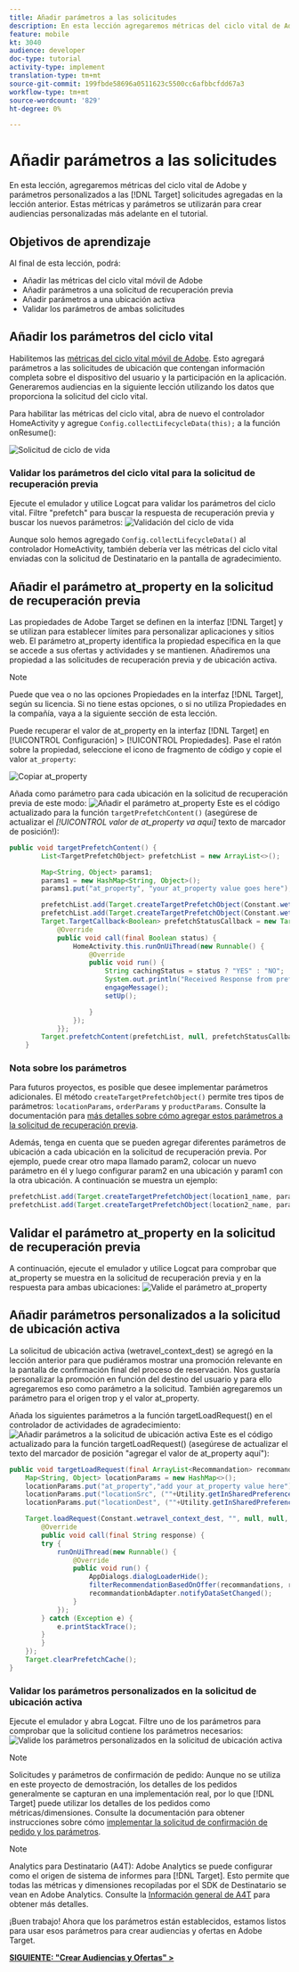 ```yaml
---
title: Añadir parámetros a las solicitudes
description: En esta lección agregaremos métricas del ciclo vital de Adobe y parámetros personalizados a las solicitudes de Destinatario agregadas en la lección anterior. Estas métricas y parámetros se utilizarán para crear audiencias personalizadas más adelante en el tutorial.
feature: mobile
kt: 3040
audience: developer
doc-type: tutorial
activity-type: implement
translation-type: tm+mt
source-git-commit: 199fbde58696a0511623c5500cc6afbbcfdd67a3
workflow-type: tm+mt
source-wordcount: '829'
ht-degree: 0%

---
```



# Añadir parámetros a las solicitudes

En esta lección, agregaremos métricas del ciclo vital de Adobe y parámetros personalizados a las [!DNL Target] solicitudes agregadas en la lección anterior. Estas métricas y parámetros se utilizarán para crear audiencias personalizadas más adelante en el tutorial.

## Objetivos de aprendizaje

Al final de esta lección, podrá:

* Añadir las métricas del ciclo vital móvil de Adobe
* Añadir parámetros a una solicitud de recuperación previa
* Añadir parámetros a una ubicación activa
* Validar los parámetros de ambas solicitudes

## Añadir los parámetros del ciclo vital

Habilitemos las [métricas del ciclo vital móvil de Adobe](https://docs.adobe.com/content/help/en/mobile-services/android/metrics.html). Esto agregará parámetros a las solicitudes de ubicación que contengan información completa sobre el dispositivo del usuario y la participación en la aplicación. Generaremos audiencias en la siguiente lección utilizando los datos que proporciona la solicitud del ciclo vital.

Para habilitar las métricas del ciclo vital, abra de nuevo el controlador HomeActivity y agregue `Config.collectLifecycleData(this);` a la función onResume():

![Solicitud de ciclo de vida](assets/lifecycle_code.jpg)

### Validar los parámetros del ciclo vital para la solicitud de recuperación previa

Ejecute el emulador y utilice Logcat para validar los parámetros del ciclo vital. Filtre &quot;prefetch&quot; para buscar la respuesta de recuperación previa y buscar los nuevos parámetros:
![Validación del ciclo de vida](assets/lifecycle_validation.jpg)

Aunque solo hemos agregado `Config.collectLifecycleData()` al controlador HomeActivity, también debería ver las métricas del ciclo vital enviadas con la solicitud de Destinatario en la pantalla de agradecimiento.

## Añadir el parámetro at_property en la solicitud de recuperación previa

Las propiedades de Adobe Target se definen en la interfaz [!DNL Target] y se utilizan para establecer límites para personalizar aplicaciones y sitios web. El parámetro at_property identifica la propiedad específica en la que se accede a sus ofertas y actividades y se mantienen. Añadiremos una propiedad a las solicitudes de recuperación previa y de ubicación activa.

>[!NOTE]
>
>Puede que vea o no las opciones Propiedades en la interfaz [!DNL Target], según su licencia. Si no tiene estas opciones, o si no utiliza Propiedades en la compañía, vaya a la siguiente sección de esta lección.

Puede recuperar el valor de at_property en la interfaz [!DNL Target] en [!UICONTROL Configuración] > [!UICONTROL Propiedades].  Pase el ratón sobre la propiedad, seleccione el icono de fragmento de código y copie el valor `at_property`:

![Copiar at_property](assets/at_property_interface.jpg)

Añada como parámetro para cada ubicación en la solicitud de recuperación previa de este modo:
![Añadir el parámetro at_property](assets/params_at_property.jpg)
Este es el código actualizado para la función `targetPrefetchContent()` (asegúrese de actualizar el _[!UICONTROL valor de at_property va aquí]_ texto de marcador de posición!):

```java
public void targetPrefetchContent() {
        List<TargetPrefetchObject> prefetchList = new ArrayList<>();

        Map<String, Object> params1;
        params1 = new HashMap<String, Object>();
        params1.put("at_property", "your at_property value goes here");

        prefetchList.add(Target.createTargetPrefetchObject(Constant.wetravel_engage_home, params1));
        prefetchList.add(Target.createTargetPrefetchObject(Constant.wetravel_engage_search, params1));
        Target.TargetCallback<Boolean> prefetchStatusCallback = new Target.TargetCallback<Boolean>() {
            @Override
            public void call(final Boolean status) {
                HomeActivity.this.runOnUiThread(new Runnable() {
                    @Override
                    public void run() {
                        String cachingStatus = status ? "YES" : "NO";
                        System.out.println("Received Response from prefetch : " + cachingStatus);
                        engageMessage();
                        setUp();

                    }
                });
            }};
        Target.prefetchContent(prefetchList, null, prefetchStatusCallback);
    }
```

### Nota sobre los parámetros

Para futuros proyectos, es posible que desee implementar parámetros adicionales. El método `createTargetPrefetchObject()` permite tres tipos de parámetros: `locationParams`, `orderParams` y `productParams`. Consulte la documentación para [más detalles sobre cómo agregar estos parámetros a la solicitud de recuperación previa](https://docs.adobe.com/content/help/en/mobile-services/android/target-android/c-mob-target-prefetch-android.html).

Además, tenga en cuenta que se pueden agregar diferentes parámetros de ubicación a cada ubicación en la solicitud de recuperación previa. Por ejemplo, puede crear otro mapa llamado param2, colocar un nuevo parámetro en él y luego configurar param2 en una ubicación y param1 con la otra ubicación. A continuación se muestra un ejemplo:

```java
prefetchList.add(Target.createTargetPrefetchObject(location1_name, params1);
prefetchList.add(Target.createTargetPrefetchObject(location2_name, params2);
```

## Validar el parámetro at_property en la solicitud de recuperación previa

A continuación, ejecute el emulador y utilice Logcat para comprobar que at_property se muestra en la solicitud de recuperación previa y en la respuesta para ambas ubicaciones:
![Valide el parámetro at_property](assets/parameters_at_property_validation.jpg)

## Añadir parámetros personalizados a la solicitud de ubicación activa

La solicitud de ubicación activa (wetravel_context_dest) se agregó en la lección anterior para que pudiéramos mostrar una promoción relevante en la pantalla de confirmación final del proceso de reservación. Nos gustaría personalizar la promoción en función del destino del usuario y para ello agregaremos eso como parámetro a la solicitud. También agregaremos un parámetro para el origen trop y el valor at_property.

Añada los siguientes parámetros a la función targetLoadRequest() en el controlador de actividades de agradecimiento:
![Añadir parámetros a la solicitud de ubicación activa](assets/parameters_live_location.jpg)
Este es el código actualizado para la función targetLoadRequest() (asegúrese de actualizar el texto del marcador de posición &quot;agregar el valor de at_property aquí&quot;):

```java
public void targetLoadRequest(final ArrayList<Recommandation> recommandations) {
    Map<String, Object> locationParams = new HashMap<>();
    locationParams.put("at_property","add your at_property value here");
    locationParams.put("locationSrc", (""+Utility.getInSharedPreference(ThankYouActivity.this,Constant.departure,"")));
    locationParams.put("locationDest", (""+Utility.getInSharedPreference(ThankYouActivity.this,Constant.destination,"")));

    Target.loadRequest(Constant.wetravel_context_dest, "", null, null, locationParams, new Target.TargetCallback<String>() {
        @Override
        public void call(final String response) {
        try {
            runOnUiThread(new Runnable() {
                @Override
                public void run() {
                    AppDialogs.dialogLoaderHide();
                    filterRecommendationBasedOnOffer(recommandations, response);
                    recommandationbAdapter.notifyDataSetChanged();
                }
            });
        } catch (Exception e) {
            e.printStackTrace();
        }
        }
    });
    Target.clearPrefetchCache();
}
```

### Validar los parámetros personalizados en la solicitud de ubicación activa

Ejecute el emulador y abra Logcat. Filtre uno de los parámetros para comprobar que la solicitud contiene los parámetros necesarios:
![Valide los parámetros personalizados en la solicitud de ubicación activa](assets/parameters_live_location_validation.jpg)

>[!NOTE]
>
>Solicitudes y parámetros de confirmación de pedido: Aunque no se utiliza en este proyecto de demostración, los detalles de los pedidos generalmente se capturan en una implementación real, por lo que [!DNL Target] puede utilizar los detalles de los pedidos como métricas/dimensiones. Consulte la documentación para obtener instrucciones sobre cómo [implementar la solicitud de confirmación de pedido y los parámetros](https://docs.adobe.com/content/help/en/mobile-services/android/target-android/c-target-methods.html).

>[!NOTE]
>
>Analytics para Destinatario (A4T): Adobe Analytics se puede configurar como el origen de sistema de informes para [!DNL Target]. Esto permite que todas las métricas y dimensiones recopiladas por el SDK de Destinatario se vean en Adobe Analytics. Consulte la [Información general de A4T](https://docs.adobe.com/content/help/en/target/using/integrate/a4t/a4t.html) para obtener más detalles.

¡Buen trabajo! Ahora que los parámetros están establecidos, estamos listos para usar esos parámetros para crear audiencias y ofertas en Adobe Target.

**[SIGUIENTE: &quot;Crear Audiencias y Ofertas&quot; >](create-audiences-and-offers.md)**
